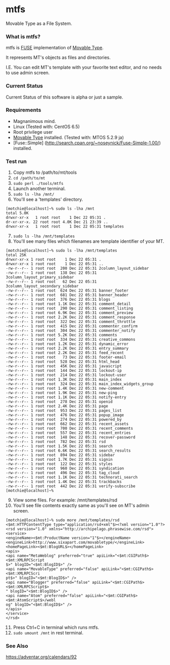 mtfs
====

Movable Type as a File System.

### What is mtfs?

mtfs is [FUSE](http://fuse.sourceforge.net/) implementation of [Movable Type](http://www.movabletype.org/).

It represents MT's objects as files and directories.

I.E. You can edit MT's template with your favorite text editor, and no needs to use admin screen. 

### Current Status

Current Status of this software is alpha or just a sample.


### Requirements

- Magnanimous mind.
- Linux (Tested with: CentOS 6.5)
- Root privilege user
- [Movable Type](http://movabletype.org/start/) installed. (Tested with: MTOS 5.2.9 ja)
- [Fuse::Simple] (http://search.cpan.org/~noseynick/Fuse-Simple-1.00/) installed.

### Test run

1. Copy mtfs to /path/to/mt/tools
2. `cd /path/to/mt`
3. `sudo perl ./tools/mtfs`
4. Launch another terminal.
5. `sudo ls -lha /mnt/`
6. You'll see a 'templates' directory.

```
[motchie@localhost]~% sudo ls -lha /mnt
total 5.0K
drwxr-xr-x   1 root root    1 Dec 22 05:31 .
dr-xr-xr-x. 22 root root 4.0K Dec 21 23:39 ..
drwxr-xr-x   1 root root    1 Dec 22 05:31 templates
```

7. `sudo ls -lha /mnt/templates`
8. You'll see many files which filenames are template identifier of your MT.

```
[motchie@localhost]~% sudo ls -lha /mnt/templates
total 25K
drwxr-xr-x 1 root root    1 Dec 22 05:31 .
drwxr-xr-x 1 root root    1 Dec 22 05:31 ..
-rw-r--r-- 1 root root  200 Dec 22 05:31 2column_layout_sidebar
-rw-r--r-- 1 root root  138 Dec 22 05:31 3column_layout_primary_sidebar
-rw-r--r-- 1 root root   62 Dec 22 05:31 3column_layout_secondary_sidebar
-rw-r--r-- 1 root root  624 Dec 22 05:31 banner_footer
-rw-r--r-- 1 root root  681 Dec 22 05:31 banner_header
-rw-r--r-- 1 root root  376 Dec 22 05:31 blogs
-rw-r--r-- 1 root root 1.1K Dec 22 05:31 comment_detail
-rw-r--r-- 1 root root  290 Dec 22 05:31 comment_listing
-rw-r--r-- 1 root root 6.9K Dec 22 05:31 comment_preview
-rw-r--r-- 1 root root 2.2K Dec 22 05:31 comment_response
-rw-r--r-- 1 root root  322 Dec 22 05:31 comment_throttle
-rw-r--r-- 1 root root  415 Dec 22 05:31 commenter_confirm
-rw-r--r-- 1 root root  304 Dec 22 05:31 commenter_notify
-rw-r--r-- 1 root root 5.2K Dec 22 05:31 comments
-rw-r--r-- 1 root root  334 Dec 22 05:31 creative_commons
-rw-r--r-- 1 root root 1.2K Dec 22 05:31 dynamic_error
-rw-r--r-- 1 root root 2.2K Dec 22 05:31 entry_summary
-rw-r--r-- 1 root root 2.2K Dec 22 05:31 feed_recent
-rw-r--r-- 1 root root   73 Dec 22 05:31 footer-email
-rw-r--r-- 1 root root  528 Dec 22 05:31 html_head
-rw-r--r-- 1 root root  45K Dec 22 05:31 javascript
-rw-r--r-- 1 root root  144 Dec 22 05:31 lockout-ip
-rw-r--r-- 1 root root  214 Dec 22 05:31 lockout-user
-rw-r--r-- 1 root root 1.3K Dec 22 05:31 main_index
-rw-r--r-- 1 root root  324 Dec 22 05:31 main_index_widgets_group
-rw-r--r-- 1 root root 1.4K Dec 22 05:31 new-comment
-rw-r--r-- 1 root root 1.9K Dec 22 05:31 new-ping
-rw-r--r-- 1 root root 1.1K Dec 22 05:31 notify-entry
-rw-r--r-- 1 root root  278 Dec 22 05:31 openid
-rw-r--r-- 1 root root 2.4K Dec 22 05:31 page
-rw-r--r-- 1 root root  953 Dec 22 05:31 pages_list
-rw-r--r-- 1 root root  476 Dec 22 05:31 popup_image
-rw-r--r-- 1 root root  274 Dec 22 05:31 powered_by
-rw-r--r-- 1 root root  662 Dec 22 05:31 recent_assets
-rw-r--r-- 1 root root  700 Dec 22 05:31 recent_comments
-rw-r--r-- 1 root root  557 Dec 22 05:31 recent_entries
-rw-r--r-- 1 root root  148 Dec 22 05:31 recover-password
-rw-r--r-- 1 root root  782 Dec 22 05:31 rsd
-rw-r--r-- 1 root root 1.5K Dec 22 05:31 search
-rw-r--r-- 1 root root 6.6K Dec 22 05:31 search_results
-rw-r--r-- 1 root root  894 Dec 22 05:31 sidebar
-rw-r--r-- 1 root root 1.7K Dec 22 05:31 signin
-rw-r--r-- 1 root root  122 Dec 22 05:31 styles
-rw-r--r-- 1 root root  960 Dec 22 05:31 syndication
-rw-r--r-- 1 root root  496 Dec 22 05:31 tag_cloud
-rw-r--r-- 1 root root 1.1K Dec 22 05:31 technorati_search
-rw-r--r-- 1 root root 1.4K Dec 22 05:31 trackbacks
-rw-r--r-- 1 root root  442 Dec 22 05:31 verify-subscribe
[motchie@localhost]~%
```

9. View some files. For example: /mnt/templates/rsd
10. You'll see file contents exactly same as you'll see on MT's admin screen.


```
[motchie@localhost]~% sudo more /mnt/templates/rsd
<$mt:HTTPContentType type="application/rsd+xml"$><?xml version="1.0"?>
<rsd version="1.0" xmlns="http://archipelago.phrasewise.com/rsd">
<service>
<engineName><$mt:ProductName version="1"$></engineName>
<engineLink>http://www.sixapart.com/movabletype/</engineLink>
<homePageLink><$mt:BlogURL$></homePageLink>
<apis>
<api name="MetaWeblog" preferred="true" apiLink="<$mt:CGIPath$><$mt:XMLRPCScript
$>" blogID="<$mt:BlogID$>" />
<api name="MovableType" preferred="false" apiLink="<$mt:CGIPath$><$mt:XMLRPCScri
pt$>" blogID="<$mt:BlogID$>" />
<api name="Blogger" preferred="false" apiLink="<$mt:CGIPath$><$mt:XMLRPCScript$>
" blogID="<$mt:BlogID$>" />
<api name="Atom" preferred="false" apiLink="<$mt:CGIPath$><$mt:AtomScript$>/webl
og" blogID="<$mt:BlogID$>" />
</apis>
</service>
</rsd>
```

11. Press Ctrl+C in terminal which runs mtfs.
12. `sudo umount /mnt` in rest terminal.

### See Also
https://adventar.org/calendars/92
